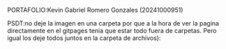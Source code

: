 PORTAFOLIO:Kevin Gabriel Romero Gonzales (20241000951)    

PSDT:no deje la imagen en una carpeta por que a la hora de ver la pagina directamente en el gitpages tenia que estar todo fuera de carpetas. Pero igual los deje todos juntos en la carpeta de archivos):
